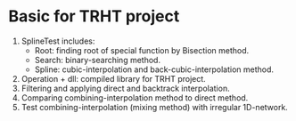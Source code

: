 # Basic for TRHT project
1. SplineTest includes:
    - Root: finding root of special function by Bisection method.
    - Search: binary-searching method.
    - Spline: cubic-interpolation and back-cubic-interpolation method.
2. Operation + dll: compiled library for TRHT project.
3. Filtering and applying direct and backtrack interpolation.
4. Comparing combining-interpolation method to direct method.
5. Test combining-interpolation (mixing method) with irregular 1D-network.
